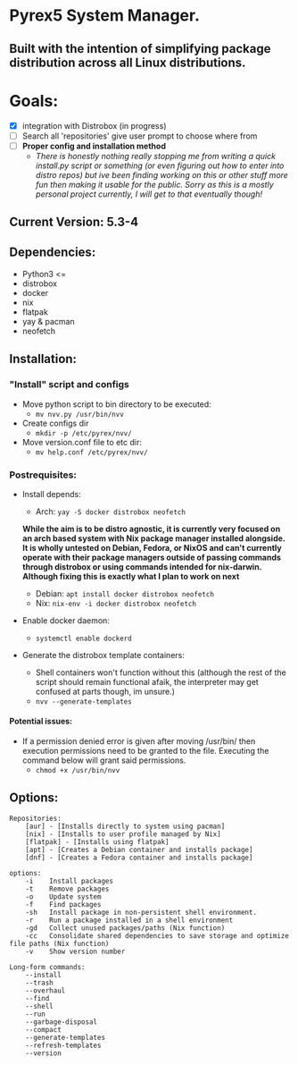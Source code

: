 # Pyrex5 System Manager.
## Built with the intention of simplifying package distribution across all Linux distributions. 

# Goals:
- [x] integration with Distrobox (in progress)
- [ ] Search all 'repositories' give user prompt to choose where from
- [ ] **Proper config and installation method**
  - *There is honestly nothing really stopping me from writing a quick install.py script or something (or even figuring out how to enter into distro repos) but ive been finding working on this or other stuff more fun then making it usable for the public. Sorry as this is a mostly personal project currently, I will get to that eventually though!*
## Current Version: 5.3-4

## Dependencies:
- Python3 <=
- distrobox
- docker
- nix 
- flatpak
- yay & pacman
- neofetch

## Installation: 
### "Install" script and configs
- Move python script to bin directory to be executed:
  - `mv nvv.py /usr/bin/nvv`
- Create configs dir
  - `mkdir -p /etc/pyrex/nvv/`
- Move version.conf file to etc dir:
  - `mv help.conf /etc/pyrex/nvv/`
### Postrequisites:
- Install depends: 
  - Arch: `yay -S docker distrobox neofetch`
  
  **While the aim is to be distro agnostic, it is currently very focused on an arch based system with Nix package manager installed alongside. It is wholly untested on Debian, Fedora, or NixOS and can't currently operate with their package managers outside of passing commands through distrobox or using commands intended for nix-darwin. Although fixing this is exactly what I plan to work on next**
  - Debian: `apt install docker distrobox neofetch`
  - Nix: `nix-env -i docker distrobox neofetch`
- Enable docker daemon:
  - `systemctl enable dockerd`
- Generate the distrobox template containers:
  - Shell containers won't function without this (although the rest of the script should remain functional afaik, the interpreter may get confused at parts though, im unsure.)
  - `nvv --generate-templates`

#### Potential issues:
- If a permission denied error is given after moving /usr/bin/ then execution permissions need to be granted to the file. Executing the command below will grant said permissions.
  - `chmod +x /usr/bin/nvv`

## Options:
```
Repositories:
    [aur] - [Installs directly to system using pacman]
    [nix] - [Installs to user profile managed by Nix]
    [flatpak] - [Installs using flatpak]
    [apt] - [Creates a Debian container and installs package]
    [dnf] - [Creates a Fedora container and installs package]

options:
    -i    Install packages
    -t    Remove packages
    -o    Update system
    -f    Find packages
    -sh   Install package in non-persistent shell environment.
    -r    Run a package installed in a shell environment
    -gd   Collect unused packages/paths (Nix function)
    -cc   Consolidate shared dependencies to save storage and optimize file paths (Nix function)
    -v    Show version number

Long-form commands:
    --install
    --trash
    --overhaul
    --find
    --shell
    --run
    --garbage-disposal
    --compact
    --generate-templates
    --refresh-templates
    --version

```
